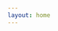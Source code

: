 ```yaml
---
layout: home
---
```

<script setup>
import {
  VPTeamPage,
  VPTeamPageTitle,
  VPTeamMembers,
  VPTeamPageSection
} from 'vitepress/theme'

// import { getImages } from '../components/API/api.js'

// getImages().then(images => {
//   if (images) {
//     console.log(images.data.data)
//   }
// })

//客服💁‍♀️
const customerService  = [
    {
    avatar: 'https://bu.dusays.com/2024/12/14/675d9e55b510c.jpg',
    name: '浪浪',
    title: '客服主管',
    desc: '需要加强锻炼',
    org: '客服'

  },
  {
    avatar: 'https://bu.dusays.com/2024/12/14/675d9e55b95e0.jpg',
    name: '洋洋',
    title: '吗喽圣体',
    desc: '吗喽与勤奋并存，实力与效率的化身。',
    org: '客服',
    // sponsor:'',
    // actionText:"个人博客",
    // links: [
    //   {icon: 'github', link: 'https://github.com/luoliguang'},
    // ]
  },
  {
    avatar: 'https://bu.dusays.com/2024/12/14/675d9e55d2a7a.jpg',
    name: '双月',
    title: '客服',
    desc: '高效率的服务，高质量的态度',
    org: '客服'
    // links: [
    //   {icon: 'github', link: 'https://github.com/luoliguang'},
    // ]
  },
]

//设计师
const art  = [
  {
    avatar: 'https://bu.dusays.com/2024/12/14/675da098b1e39.png',
    name: '桃子姐',
    title: '办公室主任',
    desc: '美貌与智慧并存,英雄与侠义的化身.',
    org: '美工'
  },
    {
    avatar: 'https://bu.dusays.com/2024/12/14/675da087ea7d9.png',
    name: '卷毛哥',
    title: '🐂🍺美工',
    desc: '🎧质量很好,有很好的屏蔽能力.。',
    org: '美工'
  },
    {
    avatar: 'https://bu.dusays.com/2024/12/14/675da096511a1.png',
    name: '飞龙在天',
    title: '大师兄',
    desc: '好好学习，天天向上',
    org: '美工'
  }
]

</script>


<VPTeamPage>
  <VPTeamPageTitle>
    <template #title>客服💁‍♀️</template>
    <template #lead>✊❤✊👆为客户服务。</template>
  </VPTeamPageTitle>
  <VPTeamMembers size="medium" :members="customerService" />

  <VPTeamPageTitle>
    <template #title>设计师🥳</template>
    <template #lead>有求必应，使命必达。</template>
  </VPTeamPageTitle>
  <VPTeamMembers size="medium" :members="art" />
  

</VPTeamPage>